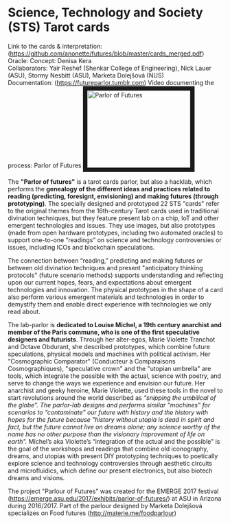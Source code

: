 # Science, Technology and Society (STS) Tarot cards

Link to the cards & interpretation: (https://github.com/anonette/futures/blob/master/cards_merged.pdf)
Oracle: 
Concept: Denisa Kera  
Collaborators: Yair Reshef (Shenkar College of Engineering), Nick Lauer (ASU), Stormy Nesbitt (ASU), Marketa Dolejšová (NUS)\
Documentation: (https://futureparlor.tumblr.com)
Video documenting the process: Parlor of Futures <a href="http://www.youtube.com/watch?feature=player_embedded&v=nqnFcDg0cNo" target="_blank"><img src="http://img.youtube.com/vi/nqnFcDg0cNo/0.jpg" 
alt="Parlor of Futures" width="240" height="180" border="10" /></a>

The **"Parlor of futures"** is a tarot cards parlor, but also a hacklab, which performs the **genealogy of the different ideas and practices related to reading (predicting, foresignt, envisioning) and making futures (through prototyping)**. The specially designed and prototyped 22 STS "cards" refer to the original themes from the 16th-century Tarot cards used in traditional divination techniques, but they feature present lab on a chip, IoT and other emergent technologies and issues. They use images, but also prototypes (made from open hardware prototypes, including two automated oracles) to support one-to-one “readings” on science and technology controversies or issues, including ICOs and blockchain speculations.     

The connection between “reading,” predicting and making futures or between old divination techniques and present "anticipatory thinking protocols" (future scenario methods)  supports understanding and reflecting upon our current hopes, fears, and expectations about emergent technologies and innovation.  The physical prototypes in the shape of a card also perform various emergent materials and technologies in order to demystify them and enable direct experience with technologies we only read about.   

The lab-parlor is **dedicated to Louise Michel, a 19th century anarchist and member of the Paris commune, who is one of the first speculative designers and futurists**. Through her alter-egos, Marie Violette Tranchot and Octave Obdurant, she described prototypes, which combine future speculations, physical models and machines with political activism. Her "Cosmographic Comparator" (Conducteur à Comparaisons Cosmographiques),  "speculative crown" and the "utopian umbrella" are tools, which integrate the possible with the actual, science with poetry, and serve to change the ways we experience and envision our future. Her anarchist and geeky heroine, Marie Violette, used these tools in the novel to start revolutions around the world described as *“snipping the umbilical of the globe”. The parlor-lab designs and performs similar “machines” for scenarios to “contaminate” our future with history and the history with hopes for the future because "history without utopia is dead in spirit and fact, but the future cannot live on dreams alone;  any science worthy of the name has no other purpose than the visionary improvement of life on earth".* Michel’s aka Violette’s “integration of the actual and the possible" is the goal of the workshops and readings that combine old iconography, dreams, and utopias with present DIY prototyping techniques to poetically explore science and technology controversies through aesthetic circuits and microfluidics, which define our present electronics, but also biotech dreams and visions.   

The project "Parlour of Futures" was created for the EMERGE 2017 festival (https://emerge.asu.edu/2017/exhibits/parlor-of-futures/) at ASU in Arizona during 2016/2017. Part of the parlour designed by Marketa Dolejšová specializes on Food futures (http://materie.me/foodparlour)  
